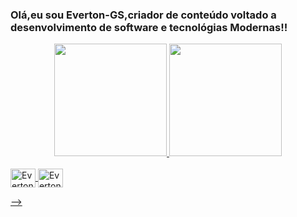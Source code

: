 ### Olá,eu sou Everton-GS,criador de conteúdo voltado a desenvolvimento de software  e tecnológias Modernas!!

<div align="center">
  <a href="https://github.com/Everton-GS">
  <img height="180em" src="https://github-readme-stats.vercel.app/api?username=Everton-GS&show_icons=true&theme=dracula&include_all_commits=true&count_private=true"/>
  <img height="180em" src="https://github-readme-stats.vercel.app/api/top-langs/?username=Everton-GS&layout=compact&langs_count=7&theme=dracula"/>
</div>
   <div style="display: inline_block"><br>
   <img align="center" alt="Everton-Java" height="30" width="40" src="https://cdn.jsdelivr.net/gh/devicons/devicon/icons/java/java-original-wordmark.svg"/>
   <img align="center" alt="Everton-SQL"  height="30" width="40" src="<img src="https://cdn.jsdelivr.net/gh/devicons/devicon/icons/mysql/mysql-original-wordmark.svg"/>
   
-->
